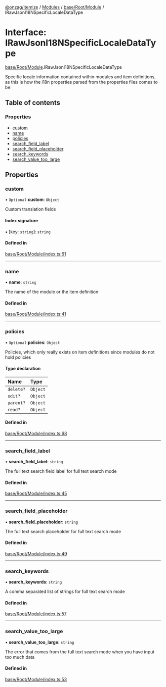 [@onzag/itemize](../README.md) / [Modules](../modules.md) / [base/Root/Module](../modules/base_Root_Module.md) / IRawJsonI18NSpecificLocaleDataType

# Interface: IRawJsonI18NSpecificLocaleDataType

[base/Root/Module](../modules/base_Root_Module.md).IRawJsonI18NSpecificLocaleDataType

Specific locale information contained within modules and item
definitions, as this is how the i18n properties parsed from the
properties files comes to be

## Table of contents

### Properties

- [custom](base_Root_Module.IRawJsonI18NSpecificLocaleDataType.md#custom)
- [name](base_Root_Module.IRawJsonI18NSpecificLocaleDataType.md#name)
- [policies](base_Root_Module.IRawJsonI18NSpecificLocaleDataType.md#policies)
- [search\_field\_label](base_Root_Module.IRawJsonI18NSpecificLocaleDataType.md#search_field_label)
- [search\_field\_placeholder](base_Root_Module.IRawJsonI18NSpecificLocaleDataType.md#search_field_placeholder)
- [search\_keywords](base_Root_Module.IRawJsonI18NSpecificLocaleDataType.md#search_keywords)
- [search\_value\_too\_large](base_Root_Module.IRawJsonI18NSpecificLocaleDataType.md#search_value_too_large)

## Properties

### custom

• `Optional` **custom**: `Object`

Custom translation fields

#### Index signature

▪ [key: `string`]: `string`

#### Defined in

[base/Root/Module/index.ts:61](https://github.com/onzag/itemize/blob/5c2808d3/base/Root/Module/index.ts#L61)

___

### name

• **name**: `string`

The name of the module or the item definition

#### Defined in

[base/Root/Module/index.ts:41](https://github.com/onzag/itemize/blob/5c2808d3/base/Root/Module/index.ts#L41)

___

### policies

• `Optional` **policies**: `Object`

Policies, which only really exists on item definitions
since modules do not hold policies

#### Type declaration

| Name | Type |
| :------ | :------ |
| `delete?` | `Object` |
| `edit?` | `Object` |
| `parent?` | `Object` |
| `read?` | `Object` |

#### Defined in

[base/Root/Module/index.ts:68](https://github.com/onzag/itemize/blob/5c2808d3/base/Root/Module/index.ts#L68)

___

### search\_field\_label

• **search\_field\_label**: `string`

The full text search field label for full text search mode

#### Defined in

[base/Root/Module/index.ts:45](https://github.com/onzag/itemize/blob/5c2808d3/base/Root/Module/index.ts#L45)

___

### search\_field\_placeholder

• **search\_field\_placeholder**: `string`

The full text search placeholder for full text search mode

#### Defined in

[base/Root/Module/index.ts:49](https://github.com/onzag/itemize/blob/5c2808d3/base/Root/Module/index.ts#L49)

___

### search\_keywords

• **search\_keywords**: `string`

A comma separated list of strings for full text search mode

#### Defined in

[base/Root/Module/index.ts:57](https://github.com/onzag/itemize/blob/5c2808d3/base/Root/Module/index.ts#L57)

___

### search\_value\_too\_large

• **search\_value\_too\_large**: `string`

The error that comes from the full text search mode when you have input too much data

#### Defined in

[base/Root/Module/index.ts:53](https://github.com/onzag/itemize/blob/5c2808d3/base/Root/Module/index.ts#L53)
